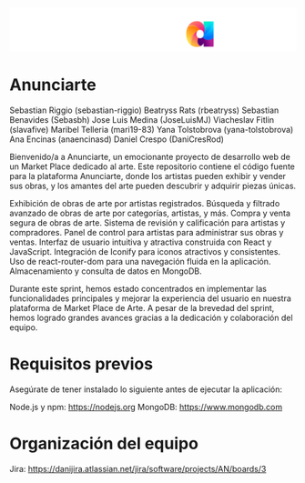 <img src="./anunciarte-app/src/assets/anunciarteLogo02.png" alt="Logo" />

# Anunciarte

Sebastian Riggio    (sebastian-riggio)
Beatryss Rats       (rbeatryss)
Sebastian Benavides (Sebasbh)
Jose Luis Medina    (JoseLuisMJ)
Viacheslav Fitlin   (slavafive)
Maribel Telleria    (mari19-83)
Yana Tolstobrova    (yana-tolstobrova)
Ana Encinas         (anaencinasd)
Daniel Crespo       (DaniCresRod)

Bienvenido/a a Anunciarte, un emocionante proyecto de desarrollo web de un Market Place dedicado al arte. Este repositorio contiene el código fuente para la plataforma Anunciarte, donde los artistas pueden exhibir y vender sus obras, y los amantes del arte pueden descubrir y adquirir piezas únicas.

Exhibición de obras de arte por artistas registrados.
Búsqueda y filtrado avanzado de obras de arte por categorías, artistas, y más.
Compra y venta segura de obras de arte.
Sistema de revisión y calificación para artistas y compradores.
Panel de control para artistas para administrar sus obras y ventas.
Interfaz de usuario intuitiva y atractiva construida con React y JavaScript.
Integración de Iconify para iconos atractivos y consistentes.
Uso de react-router-dom para una navegación fluida en la aplicación.
Almacenamiento y consulta de datos en MongoDB.

Durante este sprint, hemos estado concentrados en implementar las funcionalidades principales y mejorar la experiencia del usuario en nuestra plataforma de Market Place de Arte. A pesar de la brevedad del sprint, hemos logrado grandes avances gracias a la dedicación y colaboración del equipo.

# Requisitos previos
Asegúrate de tener instalado lo siguiente antes de ejecutar la aplicación:

Node.js y npm: https://nodejs.org
MongoDB: https://www.mongodb.com

# Organización del equipo

Jira: https://danijira.atlassian.net/jira/software/projects/AN/boards/3

